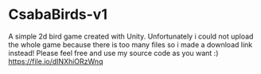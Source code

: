 # CsabaBirds-v1
A simple 2d bird game created with Unity.
Unfortunately i could not upload the whole game because there is too many files so i made a download link instead!
Please feel free and use my source code as you want :) 
https://file.io/dINXhiORzWnq

